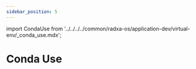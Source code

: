 ```yaml
---
sidebar_position: 5
---
```


import CondaUse from '../../../../common/radxa-os/application-dev/virtual-env/\_conda_use.mdx';

# Conda Use

<CondaUse />
